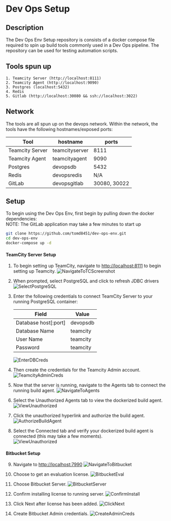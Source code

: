 # Dev Ops Setup  

## Description  
The Dev Ops Env Setup repository is consists of a docker compose file required to spin up build tools commonly used in a Dev Ops pipeline. The repository can be used for testing automation scripts.


## Tools spun up 
    1. Teamcity Server (http://localhost:8111)
    2. Teamcity Agent (http://localhost:9090)
    3. Postgres (localhost:5432)
    4. Redis
    5. Gitlab (http://localhost:30080 && ssh://localhost:3022)

## Network
The tools are all spun up on the devops network. Within the network, the tools have the following hostnames/exposed ports:

| Tool            | hostname       | ports |  
|-----------------|----------------|-------|  
| Teamcity Server | teamcityserver | 8111  |  
| Teamcity Agent  | teamcityagent  | 9090  |  
| Postgres        | devopsdb       | 5432  |  
| Redis           | devopsredis    | N/A   |  
| GitLab          | devopsgitlab   | 30080, 30022|

## Setup
To begin using the Dev Ops Env, first begin by pulling down the docker dependencies:  
NOTE: The GitLab application may take a few minutes to start up
```bash
git clone https://github.com/tomd8451/dev-ops-env.git
cd dev-ops-env
docker-compose up -d
```

#### TeamCity Server Setup
1)  To begin setting up TeamCity, navigate to [http://localhost:8111](http://localhost:8111) to begin setting up Teamcity.
![NavigateToTCScreenshot](https://github.com/tomd8451/dev-ops-env/blob/bitbucket/docs/01_NavigateToTeamcity.png?raw=true)  

2)  When prompted, select PostgreSQL and click to refresh JDBC drivers
![SelectPostgreSQL](https://github.com/tomd8451/dev-ops-env/blob/bitbucket/docs/02_SelectPostgreSQL.png?raw=true)  

3)  Enter the following credentials to connect TeamCity Server to your running PostgreSQL container:  

    | Field                | Value    |  
    |----------------------|----------|  
    | Database host[:port] | devopsdb |  
    | Database Name        | teamcity |  
    | User Name            | teamcity |  
    | Password             | teamcity |  
    
    ![EnterDBCreds](https://github.com/tomd8451/dev-ops-env/blob/bitbucket/docs/03_EnterDBCreds.png?raw=true)  

4)  Then create the credentials for the Teamcity Admin account.  
![TeamcityAdminCreds](https://github.com/tomd8451/dev-ops-env/blob/bitbucket/docs/04_CreateTCAdminCreds.png?raw=true)  

5)  Now that the server is running, navigate to the Agents tab to connect the running build agent.
![NavigateToAgents](https://github.com/tomd8451/dev-ops-env/blob/bitbucket/docs/05_NavigateToAgents.png?raw=true)  

6)  Select the Unauthorized Agents tab to view the dockerized build agent.
![ViewUnauthorized](https://github.com/tomd8451/dev-ops-env/blob/bitbucket/docs/06_ViewUnauthorizedAgents.png?raw=true)  

7)  Click the unauthorized hyperlink and authorize the build agent.
![AuthorizeBuildAgent](https://github.com/tomd8451/dev-ops-env/blob/bitbucket/docs/07_AuthorizeDockerizedBuildAgent.png?raw=true)  

8)  Select the Connected tab and verify your dockerized build agent is connected (this may take a few moments).  
![ViewUnauthorized](https://github.com/tomd8451/dev-ops-env/blob/bitbucket/docs/08_VerifyBuildAgentConnects.png?raw=true)  

#### Bitbucket Setup  
9)  Navigate to [http://localhost:7990](http://localhost:7990)
![NavigateToBitbucket](https://github.com/tomd8451/dev-ops-env/blob/bitbucket/docs/09_NavigateToBitBucket.png?raw=true)  

10)  Choose to get an evaluation license.
![BitbucketEval](https://github.com/tomd8451/dev-ops-env/blob/bitbucket/docs/10_ChooseToGetAnEvaulationLicense.png?raw=true) 

11)  Choose Bitbucket Server.
![BitbucketServer](https://github.com/tomd8451/dev-ops-env/blob/bitbucket/docs/11_ChooseBitbucketServerAndGenerateLicense.png?raw=true)  

12)  Confirm installing license to running server.
![ConfirmInstall](https://github.com/tomd8451/dev-ops-env/blob/bitbucket/docs/12_ConfirmInstallingLicenseToInstance.png?raw=true)  

13)  Click Next after license has been added.
![ClickNext](https://github.com/tomd8451/dev-ops-env/blob/bitbucket/docs/13_ClickNextAfterLicenseHasBeenAdded.png?raw=true)  

14)  Create Bitbucket Admin credentials.
![CreateAdminCreds](https://github.com/tomd8451/dev-ops-env/blob/bitbucket/docs/14_CreateBitbucketAdminCreds.png?raw=true)  